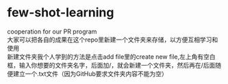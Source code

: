# few-shot-learning
cooperation for our PR program<br>
大家可以把各自的成果在这个repo里新建一个文件夹来存储，以方便互相学习和使用<br>
新建文件夹我个人学到的方法是点击add file里的create new file,左上角有空白框，输入你想要的文件夹名字，后面加/，就会新建一个文件夹，然后再在/后面随便建立一个.txt文件（因为GitHub要求文件夹内容不能为空）
